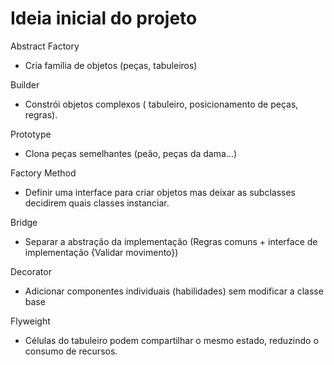 # Ideia inicial do projeto

Abstract Factory
- Cria família de objetos (peças, tabuleiros)

Builder
- Constrói objetos complexos ( tabuleiro, posicionamento de peças, regras).

Prototype
- Clona peças semelhantes (peão, peças da dama...)

Factory Method
- Definir uma interface para criar objetos mas deixar as subclasses decidirem quais classes instanciar.

Bridge
- Separar a abstração da implementação (Regras comuns + interface de implementação {Validar movimento})

Decorator
- Adicionar componentes individuais (habilidades) sem modificar a classe base

Flyweight
- Células do tabuleiro podem compartilhar o mesmo estado, reduzindo o consumo de recursos.